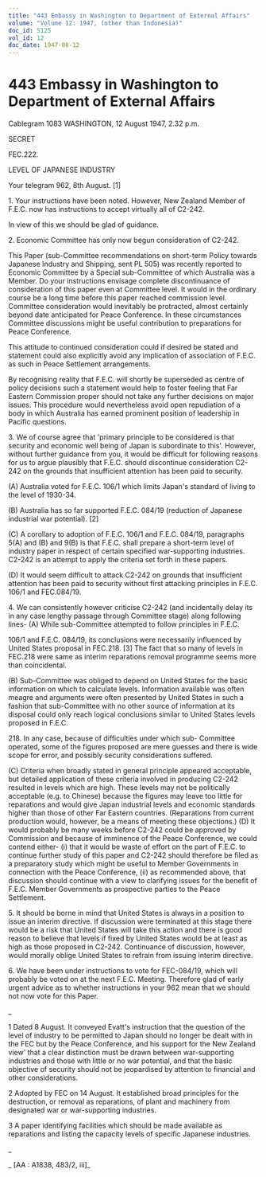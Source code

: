 ```yaml
---
title: "443 Embassy in Washington to Department of External Affairs"
volume: "Volume 12: 1947, (other than Indonesia)"
doc_id: 5125
vol_id: 12
doc_date: 1947-08-12
---
```


# 443 Embassy in Washington to Department of External Affairs

Cablegram 1083 WASHINGTON, 12 August 1947, 2.32 p.m.

SECRET

FEC.222.

LEVEL OF JAPANESE INDUSTRY

Your telegram 962, 8th August. [1]

1\. Your instructions have been noted. However, New Zealand Member of F.E.C. now has instructions to accept virtually all of C2-242.

In view of this we should be glad of guidance.

2\. Economic Committee has only now begun consideration of C2-242.

This Paper (sub-Committee recommendations on short-term Policy towards Japanese Industry and Shipping, sent PL 505) was recently reported to Economic Committee by a Special sub-Committee of which Australia was a Member. Do your instructions envisage complete discontinuance of consideration of this paper even at Committee level. It would in the ordinary course be a long time before this paper reached commission level. Committee consideration would inevitably be protracted, almost certainly beyond date anticipated for Peace Conference. In these circumstances Committee discussions might be useful contribution to preparations for Peace Conference.

This attitude to continued consideration could if desired be stated and statement could also explicitly avoid any implication of association of F.E.C. as such in Peace Settlement arrangements.

By recognising reality that F.E.C. will shortly be superseded as centre of policy decisions such a statement would help to foster feeling that Far Eastern Commission proper should not take any further decisions on major issues. This procedure would nevertheless avoid open repudiation of a body in which Australia has earned prominent position of leadership in Pacific questions.

3\. We of course agree that 'primary principle to be considered is that security and economic well being of Japan is subordinate to this'. However, without further guidance from you, it would be difficult for following reasons for us to argue plausibly that F.E.C. should discontinue consideration C2-242 on the grounds that insufficient attention has been paid to security.

(A) Australia voted for F.E.C. 106/1 which limits Japan's standard of living to the level of 1930-34.

(B) Australia has so far supported F.E.C. 084/19 (reduction of Japanese industrial war potential). [2]

(C) A corollary to adoption of F.E.C. 106/1 and F.E.C. 084/19, paragraphs 5(A) and (B) and 9(B) is that F.E.C. shall prepare a short-term level of industry paper in respect of certain specified war-supporting industries. C2-242 is an attempt to apply the criteria set forth in these papers.

(D) It would seem difficult to attack C2-242 on grounds that insufficient attention has been paid to security without first attacking principles in F.E.C. 106/1 and FEC.084/19.

4\. We can consistently however criticise C2-242 (and incidentally delay its in any case lengthy passage through Committee stage) along following lines- (A) While sub-Committee attempted to follow principles in F.E.C.

106/1 and F.E.C. 084/19, its conclusions were necessarily influenced by United States proposal in FEC.218. [3] The fact that so many of levels in FEC.218 were same as interim reparations removal programme seems more than coincidental.

(B) Sub-Committee was obliged to depend on United States for the basic information on which to calculate levels. Information available was often meagre and arguments were often presented by United States in such a fashion that sub-Committee with no other source of information at its disposal could only reach logical conclusions similar to United States levels proposed in F.E.C.

218\. In any case, because of difficulties under which sub- Committee operated, some of the figures proposed are mere guesses and there is wide scope for error, and possibly security considerations suffered.

(C) Criteria when broadly stated in general principle appeared acceptable, but detailed application of these criteria involved in producing C2-242 resulted in levels which are high. These levels may not be politically acceptable (e.g. to Chinese) because the figures may leave too little for reparations and would give Japan industrial levels and economic standards higher than those of other Far Eastern countries. (Reparations from current production would, however, be a means of meeting these objections.) (D) It would probably be many weeks before C2-242 could be approved by Commission and because of imminence of the Peace Conference, we could contend either- (i) that it would be waste of effort on the part of F.E.C. to continue further study of this paper and C2-242 should therefore be filed as a preparatory study which might be useful to Member Governments in connection with the Peace Conference, (ii) as recommended above, that discussion should continue with a view to clarifying issues for the benefit of F.E.C. Member Governments as prospective parties to the Peace Settlement.

5\. It should be borne in mind that United States is always in a position to issue an interim directive. If discussion were terminated at this stage there would be a risk that United States will take this action and there is good reason to believe that levels if fixed by United States would be at least as high as those proposed in C2-242. Continuance of discussion, however, would morally oblige United States to refrain from issuing interim directive.

6\. We have been under instructions to vote for FEC-084/19, which will probably be voted on at the next F.E.C. Meeting. Therefore glad of early urgent advice as to whether instructions in your 962 mean that we should not now vote for this Paper.

_

1 Dated 8 August. It conveyed Evatt's instruction that the question of the level of industry to be permitted to Japan should no longer be dealt with in the FEC but by the Peace Conference, and his support for the New Zealand view' that a clear distinction must be drawn between war-supporting industries and those with little or no war potential, and that the basic objective of security should not be jeopardised by attention to financial and other considerations.

2 Adopted by FEC on 14 August. It established broad principles for the destruction, or removal as reparations, of plant and machinery from designated war or war-supporting industries.

3 A paper identifying facilities which should be made available as reparations and listing the capacity levels of specific Japanese industries.

_

_ [AA : A1838, 483/2, iii]_
